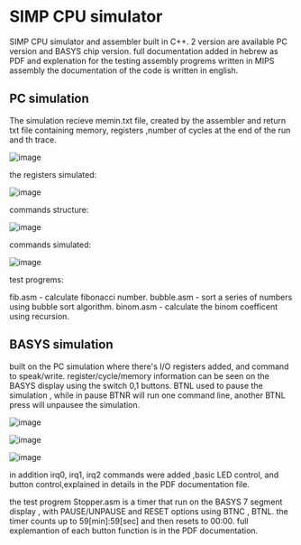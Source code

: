 # SIMP CPU simulator
SIMP CPU simulator and assembler built in C++. 2 version are available PC version and BASYS chip version.
full documentation added in hebrew as PDF and explenation for the testing assembly progrems written in MIPS assembly the documentation of the code is written in english.

## PC simulation

The simulation recieve memin.txt file, created by the assembler and return txt file containing memory, registers ,number of cycles at the end of the run and th trace.

![image](https://github.com/Doronke/SIMP_CPU_simulator/assets/131671196/aa682c87-d1ba-448c-97d0-dce89b6359ce)

the registers simulated:

![image](https://github.com/Doronke/SIMP_CPU_simulator/assets/131671196/7883c00d-b402-4e53-93e3-d777a8ed5f7e)

commands structure:

![image](https://github.com/Doronke/SIMP_CPU_simulator/assets/131671196/76862f69-17b3-4704-a85e-3584d4615410)

commands simulated:

![image](https://github.com/Doronke/SIMP_CPU_simulator/assets/131671196/c8aa11d9-9594-4ac4-8f6b-05f1c63e106b)

test progrems:

fib.asm - calculate fibonacci number.
bubble.asm - sort a series of numbers using bubble sort algorithm.
binom.asm - calculate the binom coefficent using recursion.  

## BASYS simulation

built on the PC simulation where there's I/O registers added, and command to speak/write.
register/cycle/memory information can be seen on the BASYS display using the switch 0,1 buttons.
BTNL used to pause the simulation , while in pause BTNR will run one command line, another BTNL press will unpausee the simulation.

![image](https://github.com/Doronke/SIMP_CPU_simulator/assets/131671196/3cba2e74-913c-4334-9ecd-534451e47f14)

![image](https://github.com/Doronke/SIMP_CPU_simulator/assets/131671196/efc12080-83ac-4b7c-bd97-f8cef4a7c0cc)

![image](https://github.com/Doronke/SIMP_CPU_simulator/assets/131671196/a8d6adf6-4ed3-4e8d-9f6f-37b93ae1d4b6)

in addition irq0, irq1, irq2 commands were added ,basic LED control, and button control,explained in details in the PDF documentation file.

the test progrem Stopper.asm is a timer that run on the BASYS 7 segment display , with PAUSE/UNPAUSE and RESET options using BTNC , BTNL. the timer counts up to 59[min]:59[sec] and then resets to 00:00.
full explemantion of each button function is in the PDF documentation.

